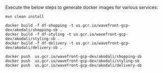 Execute the below steps to generate docker images for various services:
```
mvn clean install

docker build -f df-shopping -t us.gcr.io/wavefront-gcp-dev/akodali/shopping-sb .
docker build -f df-styling -t us.gcr.io/wavefront-gcp-dev/akodali/styling-sb .
docker build -f df-delivery -t us.gcr.io/wavefront-gcp-dev/akodali/delivery-sb .

docker push  us.gcr.io/wavefront-gcp-dev/akodali/shopping-sb
docker push  us.gcr.io/wavefront-gcp-dev/akodali/styling-sb
docker push  us.gcr.io/wavefront-gcp-dev/akodali/delivery-sb

```
